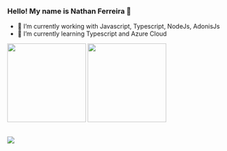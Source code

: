 ### Hello! My name is Nathan Ferreira 👋

- 🔭 I’m currently working with Javascript, Typescript, NodeJs, AdonisJs
- 🌱 I’m currently learning Typescript and Azure Cloud

<div>
  <img height="180em" src="https://github-readme-stats.vercel.app/api?username=nzzinn&show_icons=true&theme=synthwave&count_private=true"/>
  <img height="180em" src="https://github-readme-stats.vercel.app/api/top-langs/?username=nzzinn&layout=compact&langs_count=16&theme=synthwave"/>
</div>
  
  ##
 
<div> 
  <a href="https://www.linkedin.com/in/nathan-ferreira-19477521n/" target="_blank"><img src="https://img.shields.io/badge/-LinkedIn-%230077B5?style=for-the-badge&logo=linkedin&logoColor=white" target="_blank"></a> 
</div>
